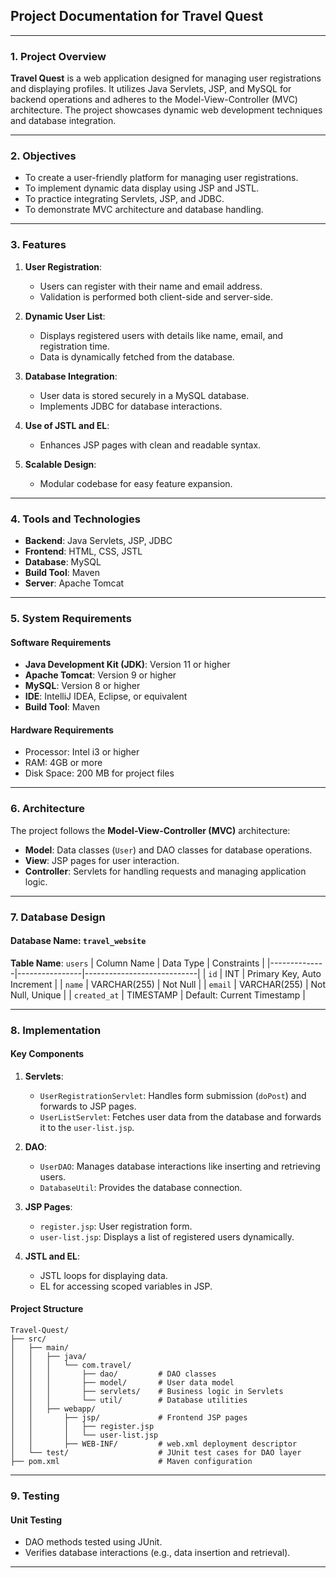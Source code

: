 ## **Project Documentation for Travel Quest**

---

### **1. Project Overview**
**Travel Quest** is a web application designed for managing user registrations and displaying profiles. It utilizes Java Servlets, JSP, and MySQL for backend operations and adheres to the Model-View-Controller (MVC) architecture. The project showcases dynamic web development techniques and database integration.

---

### **2. Objectives**
- To create a user-friendly platform for managing user registrations.
- To implement dynamic data display using JSP and JSTL.
- To practice integrating Servlets, JSP, and JDBC.
- To demonstrate MVC architecture and database handling.

---

### **3. Features**
1. **User Registration**:
   - Users can register with their name and email address.
   - Validation is performed both client-side and server-side.

2. **Dynamic User List**:
   - Displays registered users with details like name, email, and registration time.
   - Data is dynamically fetched from the database.

3. **Database Integration**:
   - User data is stored securely in a MySQL database.
   - Implements JDBC for database interactions.

4. **Use of JSTL and EL**:
   - Enhances JSP pages with clean and readable syntax.

5. **Scalable Design**:
   - Modular codebase for easy feature expansion.

---

### **4. Tools and Technologies**
- **Backend**: Java Servlets, JSP, JDBC
- **Frontend**: HTML, CSS, JSTL
- **Database**: MySQL
- **Build Tool**: Maven
- **Server**: Apache Tomcat

---

### **5. System Requirements**
#### Software Requirements
- **Java Development Kit (JDK)**: Version 11 or higher
- **Apache Tomcat**: Version 9 or higher
- **MySQL**: Version 8 or higher
- **IDE**: IntelliJ IDEA, Eclipse, or equivalent
- **Build Tool**: Maven

#### Hardware Requirements
- Processor: Intel i3 or higher
- RAM: 4GB or more
- Disk Space: 200 MB for project files

---

### **6. Architecture**
The project follows the **Model-View-Controller (MVC)** architecture:
- **Model**: Data classes (`User`) and DAO classes for database operations.
- **View**: JSP pages for user interaction.
- **Controller**: Servlets for handling requests and managing application logic.

---

### **7. Database Design**
#### Database Name: `travel_website`

**Table Name**: `users`
| Column Name  | Data Type      | Constraints                |
|--------------|----------------|----------------------------|
| `id`         | INT            | Primary Key, Auto Increment |
| `name`       | VARCHAR(255)   | Not Null                  |
| `email`      | VARCHAR(255)   | Not Null, Unique          |
| `created_at` | TIMESTAMP      | Default: Current Timestamp |

---

### **8. Implementation**
#### Key Components
1. **Servlets**:
   - `UserRegistrationServlet`: Handles form submission (`doPost`) and forwards to JSP pages.
   - `UserListServlet`: Fetches user data from the database and forwards it to the `user-list.jsp`.

2. **DAO**:
   - `UserDAO`: Manages database interactions like inserting and retrieving users.
   - `DatabaseUtil`: Provides the database connection.

3. **JSP Pages**:
   - `register.jsp`: User registration form.
   - `user-list.jsp`: Displays a list of registered users dynamically.

4. **JSTL and EL**:
   - JSTL loops for displaying data.
   - EL for accessing scoped variables in JSP.

#### Project Structure
```
Travel-Quest/
├── src/
│   ├── main/
│   │   ├── java/
│   │   │   └── com.travel/
│   │   │       ├── dao/         # DAO classes
│   │   │       ├── model/       # User data model
│   │   │       ├── servlets/    # Business logic in Servlets
│   │   │       └── util/        # Database utilities
│   │   ├── webapp/
│   │       ├── jsp/             # Frontend JSP pages
│   │       │   ├── register.jsp
│   │       │   └── user-list.jsp
│   │       ├── WEB-INF/         # web.xml deployment descriptor
│   └── test/                    # JUnit test cases for DAO layer
├── pom.xml                      # Maven configuration
```

---

### **9. Testing**
#### Unit Testing
- DAO methods tested using JUnit.
- Verifies database interactions (e.g., data insertion and retrieval).

---
